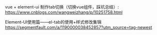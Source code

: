 vue + element-ui 制作tab切换（切换vue组件，踩坑总结）:
https://www.cnblogs.com/wangweizhang/p/10251758.html


Element-UI使用篇——el-tab的使用+样式修改集锦
https://segmentfault.com/a/1190000038452857?utm_source=tag-newest




